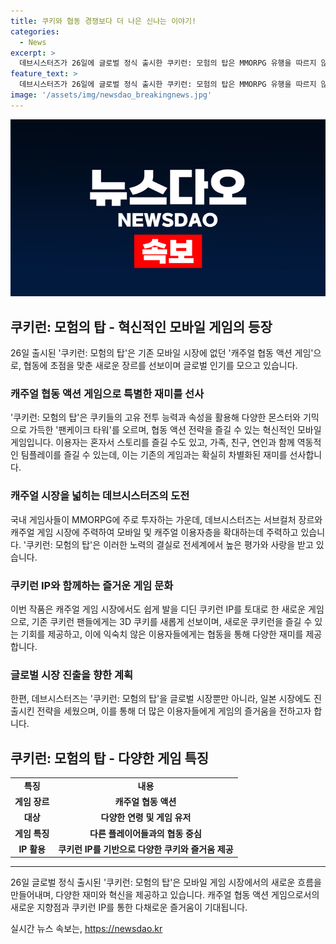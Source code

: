 ```yaml
---
title: 쿠키와 협동 경쟁보다 더 나은 신나는 이야기!
categories:
  - News
excerpt: >
  데브시스터즈가 26일에 글로벌 정식 출시한 쿠키런: 모험의 탑은 MMORPG 유행을 따르지 않고, 캐주얼 이용자들을 늘리는 게임으로 국내외 앱스토어에서 1위를 차지하는 등 호평을 받고 있다. 이 게임은 협동 액션에 중점을 둔 새로운 장르로 평가되며, 혼자 또는 가족, 친구와 함께 플레이할 수 있는 특징을 갖추고 있다. 이뿐만 아니라 쿠키런 IP를 활용하여 기존 쿠키런 팬들과 새로운 이용자들에게도 즐거움을 제공한다. 이 게임은 캐주얼 장르와 IP 파워를 통해 이용자를 유치할 수 있는 것으로 기대되며, 일본 진출을 준비 중이다.
feature_text: >
  데브시스터즈가 26일에 글로벌 정식 출시한 쿠키런: 모험의 탑은 MMORPG 유행을 따르지 않고, 캐주얼 이용자들을 늘리는 게임으로 국내외 앱스토어에서 1위를 차지하는 등 호평을 받고 있다. 이 게임은 협동 액션에 중점을 둔 새로운 장르로 평가되며, 혼자 또는 가족, 친구와 함께 플레이할 수 있는 특징을 갖추고 있다. 이뿐만 아니라 쿠키런 IP를 활용하여 기존 쿠키런 팬들과 새로운 이용자들에게도 즐거움을 제공한다. 이 게임은 캐주얼 장르와 IP 파워를 통해 이용자를 유치할 수 있는 것으로 기대되며, 일본 진출을 준비 중이다.
image: '/assets/img/newsdao_breakingnews.jpg'
---
```


<p><img src="/assets/img/newsdao_breakingnews.jpg" alt="implanttips 속보" /></p>

<h2 data-ke-size="size26">쿠키런: 모험의 탑 - 혁신적인 모바일 게임의 등장</h2>

<p data-ke-size="size16">26일 출시된 '쿠키런: 모험의 탑'은 기존 모바일 시장에 없던 '캐주얼 협동 액션 게임'으로, 협동에 초점을 맞춘 새로운 장르를 선보이며 글로벌 인기를 모으고 있습니다.</p>

<h3>캐주얼 협동 액션 게임으로 특별한 재미를 선사</h3>

<p data-ke-size="size16">'쿠키런: 모험의 탑'은 쿠키들의 고유 전투 능력과 속성을 활용해 다양한 몬스터와 기믹으로 가득한 '팬케이크 타워'를 오르며, 협동 액션 전략을 즐길 수 있는 혁신적인 모바일 게임입니다. 이용자는 혼자서 스토리를 즐길 수도 있고, 가족, 친구, 연인과 함께 역동적인 팀플레이를 즐길 수 있는데, 이는 기존의 게임과는 확실히 차별화된 재미를 선사합니다.</p>

<h3>캐주얼 시장을 넓히는 데브시스터즈의 도전</h3>

<p data-ke-size="size16">국내 게임사들이 MMORPG에 주로 투자하는 가운데, 데브시스터즈는 서브컬처 장르와 캐주얼 게임 시장에 주력하여 모바일 및 캐주얼 이용자층을 확대하는데 주력하고 있습니다. '쿠키런: 모험의 탑'은 이러한 노력의 결실로 전세계에서 높은 평가와 사랑을 받고 있습니다.</p>

<h3>쿠키런 IP와 함께하는 즐거운 게임 문화</h3>

<p data-ke-size="size16">이번 작품은 캐주얼 게임 시장에서도 쉽게 발을 디딘 쿠키런 IP를 토대로 한 새로운 게임으로, 기존 쿠키런 팬들에게는 3D 쿠키를 새롭게 선보이며, 새로운 쿠키런을 즐길 수 있는 기회를 제공하고, 이에 익숙치 않은 이용자들에게는 협동을 통해 다양한 재미를 제공합니다.</p>

<h3>글로벌 시장 진출을 향한 계획</h3>

<p data-ke-size="size16">한편, 데브시스터즈는 '쿠키런: 모험의 탑'을 글로벌 시장뿐만 아니라, 일본 시장에도 진출시킨 전략을 세웠으며, 이를 통해 더 많은 이용자들에게 게임의 즐거움을 전하고자 합니다.</p>

<h2 data-ke-size="size26">쿠키런: 모험의 탑 - 다양한 게임 특징</h2>

<table>
  <tr>
    <td style="text-align: center; height: 17px;"><b>특징</b></td>
    <td style="text-align: center; height: 17px;"><b>내용</b></td>
  </tr>
  <tr>
    <td style="text-align: center; height: 17px;"><b>게임 장르</b></td>
    <td style="text-align: center; height: 17px;"><b>캐주얼 협동 액션</b></td>
  </tr>
  <tr>
    <td style="text-align: center; height: 17px;"><b>대상</b></td>
    <td style="text-align: center; height: 17px;"><b>다양한 연령 및 게임 유저</b></td>
  </tr>
  <tr>
    <td style="text-align: center; height: 17px;"><b>게임 특징</b></td>
    <td style="text-align: center; height: 17px;"><b>다른 플레이어들과의 협동 중심</b></td>
  </tr>
  <tr>
    <td style="text-align: center; height: 17px;"><b>IP 활용</b></td>
    <td style="text-align: center; height: 17px;"><b>쿠키런 IP를 기반으로 다양한 쿠키와 즐거움 제공</b></td>
  </tr>
</table>

<hr>

<p data-ke-size="size16">26일 글로벌 정식 출시된 '쿠키런: 모험의 탑'은 모바일 게임 시장에서의 새로운 흐름을 만들어내며, 다양한 재미와 혁신을 제공하고 있습니다. 캐주얼 협동 액션 게임으로서의 새로운 지향점과 쿠키런 IP를 통한 다채로운 즐거움이 기대됩니다.</p>
실시간 뉴스 속보는, <a href="https://newsdao.kr" rel="dofollow">https://newsdao.kr</a>


